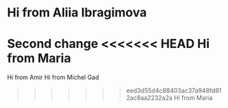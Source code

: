 # Hi from Aliia Ibragimova
Second change
<<<<<<< HEAD
Hi from Maria
=======
Hi from Amir 
Hi from Michel Gad
>>>>>>> eed3d55d4c88403ac37a948fd812ac8aa2232a2a
Hi from Maria
